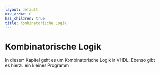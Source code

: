 ```yaml
---
layout: default
nav_order: 6
has_children: true
title: Kombinatorische Logik
---
```


# Kombinatorische Logik

In diesem Kapitel geht es um Kombinatorische Logik in VHDL. Ebenso gibt es hierzu ein kleines Programm